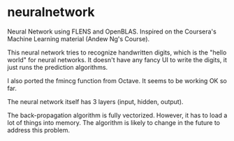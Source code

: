 # neuralnetwork
Neural Network using FLENS and OpenBLAS. 
Inspired on the Coursera's Machine Learning material (Andew Ng's Course).

This neural network tries to recognize handwritten digits, which is the "hello world" for neural networks.
It doesn't have any fancy UI to write the digits, it just runs the prediction algorithms.

I also ported the fmincg function from Octave. It seems to be working OK so far.

The neural network itself has 3 layers (input, hidden, output). 

The back-propagation algorithm is fully vectorized. However, it has to load a lot of things into memory. The algorithm is likely
to change in the future to address this problem.
